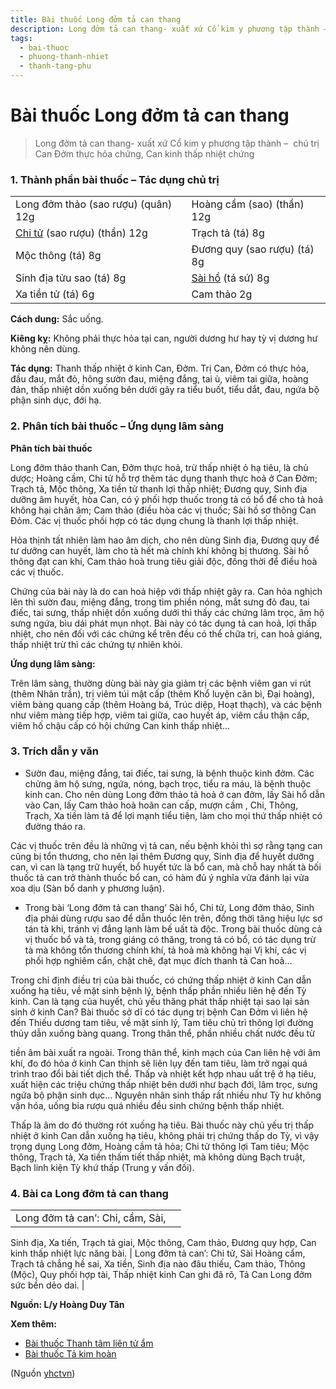 ```yaml
---
title: Bài thuốc Long đởm tả can thang
description: Long đởm tả can thang- xuất xứ Cổ kim y phương tập thành –  chủ trị Can Đởm thực hỏa chứng, Can kinh thấp nhiệt chứng
tags:
  - bai-thuoc
  - phuong-thanh-nhiet
  - thanh-tang-phu
---
```


# Bài thuốc Long đởm tả can thang 

> Long đởm tả can thang- xuất xứ Cổ kim y phương tập thành –  chủ trị Can Đởm thực hỏa chứng, Can kinh thấp nhiệt chứng

### 1. Thành phần bài thuốc – Tác dụng chủ trị

|  |  |
| --- | --- |
| Long đởm thảo (sao rượu) (quân) 12g |  Hoàng cầm (sao) (thần) 12g |
| [Chi tử](/yhctvn/vi-thuoc-chi-tu) (sao rượu) (thần) 12g | Trạch tả (tá) 8g |
| Mộc thông (tá) 8g | Đương quy (sao rượu) (tá) 8g |
| Sinh địa tửu sao (tá) 8g | [Sài hồ](/yhctvn/vi-thuoc-sai-ho) (tá sứ) 8g |
| Xa tiền tử (tá) 6g | Cam thảo 2g |

**Cách dung:** Sắc uống.

**Kiêng kỵ:** Không phải thực hỏa tại can, người dương hư hay tỳ vị dương hư không nên dùng.

**Tác dụng:** Thanh thấp nhiệt ở kinh Can, Đởm. Trị Can, Đởm có thực hỏa, đầu đau, mắt đỏ, hông sườn đau, miệng đắng, tai ù, viêm tai giữa, hoàng đản, thấp nhiệt dồn xuống bên dưới gây ra tiểu buốt, tiểu dắt, đau, ngứa bộ phận sinh dục, đới hạ.

### 2. Phân tích bài thuốc – Ứng dụng lâm sàng

**Phân tích bài thuốc** 

Long đởm thảo thanh Can, Đởm thực hoả, trừ thấp nhiệt ỏ hạ tiêu, là chủ dược; Hoàng cầm, Chi tử hỗ trợ thêm tác dụng thanh thực hoả ở Can Đởm; Trạch tả, Mộc thông, Xa tiền tử thanh lợi thấp nhiệt; Đương quy, Sinh địa dưỡng âm huyết, hòa Can, có ý phối hợp thuốc trong tả có bổ để cho tả hoả không hại chân âm; Cam thảo (điều hòa các vị thuốc; Sài hồ sơ thông Can Đỏm. Các vị thuốc phối hợp có tác dụng chung là thanh lợi thấp nhiệt.

Hỏa thịnh tất nhiên làm hao âm dịch, cho nên dùng Sinh địa, Đương quy để tư dưỡng can huyết, làm cho tà hết mà chính khí không bị thương. Sài hồ thông đạt can khí, Cam thảo hoà trung tiêu giải độc, đồng thời để điều hoà các vị thuốc.

Chứng của bài này là do can hoả hiệp với thấp nhiệt gây ra. Can hỏa nghịch lên thì sườn đau, miệng đắng, trong tim phiền nóng, mắt sưng đỏ đau, tai điếc, tai sưng, thấp nhiệt dồn xuống dưới thì thấy các chứng lâm trọc, âm hộ sưng ngứa, bìu dái phát mụn nhọt. Bài này có tác dụng tả can hoả, lợi thấp nhiệt, cho nên đối với các chứng kể trên đều có thể chữa trị, can hoả giáng, thấp nhiệt trừ thì các chứng tự nhiên khỏi.

**Ứng dụng lâm sàng:** 

Trên lâm sàng, thường dùng bài này gia giảm trị các bệnh viêm gan vi rút (thêm Nhân trần), trị viêm túi mật cấp (thêm Khổ luyện căn bì, Đại hoàng), viêm bàng quang cấp (thêm Hoàng bá, Trúc diệp, Hoạt thạch), và các bệnh như viêm màng tiếp hợp, viêm tai giữa, cao huyết áp, viêm cầu thận cấp, viêm hố chậu cấp có hội chứng Can kinh thấp nhiệt…

### 3. Trích dẫn y văn

+ Sườn đau, miệng đắng, tai điếc, tai sưng, là bệnh thuộc kinh đởm. Các chửng âm hộ sưng, ngứa, nóng, bạch trọc, tiểu ra máu, là bệnh thuộc kinh can. Cho nên dùng Long đởm thảo tả hoả ở can đởm, lấy Sài hổ dẫn vào Can, lấy Cam thảo hoà hoãn can cấp, mượn cầm , Chi, Thông, Trạch, Xa tiền làm tả để lợi mạnh tiểu tiện, làm cho mọi thứ thấp nhiệt có đường tháo ra.

Các vị thuốc trên đều là những vị tả can, nếu bệnh khỏi thì sợ rằng tạng can cũng bị tổn thương, cho nên lại thêm Đương quy, Sinh địa để huyết dưỡng can, vì can là tạng trữ huyết, bổ huyết tức là bổ can, mà chỗ hay nhất tà bối thuốc tả can trở thành thuốc bổ can, có hàm đủ ý nghĩa vửa đánh lại vửa xoa dịu (Sàn bổ danh y phương luận).

+ Trong bài ‘Long đởm tả can thang’ Sài hổ, Chi tử, Long đởm thảo, Sinh địa phải dùng rượu sao để dẫn thuốc lên trên, đồng thời tăng hiệu lực sơ tán tà khi, tránh vị đắng lạnh làm bế uất tà độc. Trong bài thuốc dùng cả vị thuốc bổ và tả, trong giáng có thăng, trong tả có bổ, có tác dụng trừ tà mà không tổn thương chính khí, tả hoả mà không hại Vị khí, các vị phối hợp nghiêm cẩn, chặt chẽ, đạt mục đích thanh tả Can hoả…

Trong chỉ định điều trị của bài thuốc, có chứng thấp nhiệt ở kinh Can dẫn xuống hạ tiêu, về mặt sinh bệnh lý, bệnh thấp phần nhiều liên hệ đến Tỳ kinh. Can là tạng của huyết, chủ yếu thăng phát thấp nhiệt tại sao lại sản sinh ở kinh Can? Bài thuốc sở dĩ có tác dụng trị bệnh Can Đởm vì liên hệ đến Thiếu dương tam tiêu, về mặt sinh lý, Tam tiêu chủ trì thông lợi đường thủy dẫn xuống bàng quang. Trong thân thể, phần nhiều chất nước đều từ

tiền âm bài xuất ra ngoài. Trong thân thể, kinh mạch của Can liên hệ với âm khí, đo đó hỏa ở kinh Can thịnh sẽ liên lụy đến tam tiêu, làm trở ngại quá trình trao đổi bài tiết dịch thể. Thấp và nhiệt kết hợp nhau uất trệ ở hạ tiêu, xuất hiện các triệu chứng thấp nhiệt bên dưới như bạch đới, lâm trọc, sưng ngứa bộ phận sinh dục… Nguyên nhân sinh thấp rất nhiều như Tỳ hư không vận hóa, uống bia rượu quá nhiều đều sinh chứng bệnh thấp nhiệt.

Thấp là âm do đó thường rót xuống hạ tiêu. Bài thuốc này chủ yếu trị thấp nhiệt ở kinh Can dẫn xuống hạ tiêu, không phải trị chứng thấp do Tỳ, vì vậy trọng dụng Long đởm, Hoàng cầm tả hỏa; Chi tử thông lợi Tam tiêu; Mộc thông, Trạch tả, Xa tiền thấm tiết thấp nhiệt, mà không dùng Bạch truật, Bạch linh kiện Tỳ khứ thấp (Trung y vấn đối).

### 4. Bài ca Long đởm tả can thang

|  |  |
| --- | --- |
| Long đởm tả can’: Chi, cầm, Sài,
Sinh địa, Xa tiến, Trạch tả giai,
Mộc thông, Cam thảo, Đương quy hợp,
Can kinh thấp nhiệt lực năng bài. | Long đởm tả can’: Chi tử, Sài
Hoàng cẩm, Trạch tả chẳng hề sai,
Xa tiền, Sinh địa nào đâu thiếu,
Cam thảo, Thông (Mộc), Quy phối hợp tài,
Thấp nhiệt kinh Can ghi đâ rõ,
Tả Can Long đởm sức bền dẻo dai. |

**Nguồn: L/y Hoàng Duy Tân**

**Xem thêm:**

* [Bài thuốc Thanh tâm liên tử ẩm](/yhctvn/bai-thuoc-thanh-tam-lien-tu-am)
* [Bài thuốc Tả kim hoàn](/yhctvn/bai-thuoc-ta-kim-hoan)

(Nguồn <a href="https://yhctvn.com/bai-thuoc-long-dom-ta-can-thang/" target="_blank">yhctvn</a>)
